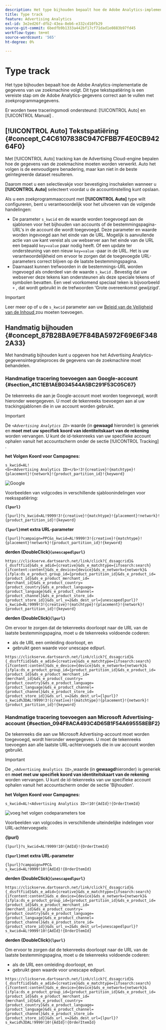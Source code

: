 ```yaml
---
description: Het type bijhouden bepaalt hoe de Adobe Analytics-implementatie de gegevens van uw zoekmachine volgt. Dit type tekstspatiëring is een vereiste stap om de Adobe Analytics-gegevens correct aan te vullen met zoekprogrammagegevens.
title: Type track
feature: Advertising Analytics
exl-id: 3e2ed26f-dfb2-43ea-8eb6-e332cd10fb29
source-git-commit: 6bedfb9b1333a442bf17cf71dad1e0883b97fd45
workflow-type: tm+mt
source-wordcount: '565'
ht-degree: 0%

---
```


# Type track

Het type bijhouden bepaalt hoe de Adobe Analytics-implementatie de gegevens van uw zoekmachine volgt. Dit type tekstspatiëring is een vereiste stap om de Adobe Analytics-gegevens correct aan te vullen met zoekprogrammagegevens.

<!--

Here is a video overview of how to implement the Advertising Analytics tracking template:

>[!VIDEO](https://video.tv.adobe.com/v/23120/?quality=12)

-->

Er worden twee traceringsmodi ondersteund: [!UICONTROL Auto] en [!UICONTROL Manual] .

## [!UICONTROL Auto] Tekstspatiëring {#concept_C4C6107838C947CFBB7F4E0CB94264F0}

Met [!UICONTROL Auto] tracking kan de Advertising Cloud-engine bepalen hoe de gegevens van de zoekmachine moeten worden verwerkt. Auto het volgen is de eenvoudigere benadering, maar kan niet in de beste geïntegreerde dataset resulteren.

Daarom moet u een selectievakje voor bevestiging inschakelen wanneer u **[!UICONTROL Auto]** selecteert voordat u de accountinstelling kunt opslaan.

Als u een zoekprogrammaaccount met **[!UICONTROL Auto]** type wilt configureren, bent u verantwoordelijk voor het uitvoeren van de volgende handelingen:

* De parameter `s_kwcid` en de waarde worden toegevoegd aan de sjablonen voor het bijhouden van accounts of de bestemmingspagina-URL&#39;s in de account die wordt toegevoegd. Deze parameter en waarde worden ingevoegd aan het einde van de URL. Mogelijk is aanvullende actie van uw kant vereist als uw webserver aan het einde van de URL een bepaald `key=value` paar nodig heeft. Of een update ter ondersteuning van een nieuw `key=value` -paar in de URL. Het is uw verantwoordelijkheid om ervoor te zorgen dat de toegevoegde URL-parameters correct blijven op de laatste bestemmingspagina.
* Daarnaast kunnen trefwoorden in de bestemmings-URL worden ingevoegd als onderdeel van de waarde `s_kwcid` . Bevestig dat uw webserver deze tekens kan ondersteunen als deze speciale tekens of symbolen bevatten. Een veel voorkomend speciaal teken is bijvoorbeeld `+` , dat wordt gebruikt in de trefwoorden &#39;Grote overeenkomst gewijzigd&#39;.

>[!IMPORTANT]
>
>Leer meer op of u de `s_kwcid` parameter aan uw [ Beleid van de Veiligheid van de Inhoud ](https://experienceleague.adobe.com/nl/docs/id-service/using/reference/csp) zou moeten toevoegen.

## Handmatig bijhouden {#concept_87B28BA9E7F84BA5972F69E6F3482A33}

Met handmatig bijhouden kunt u opgeven hoe het Advertising Analytics-gegevensintegratieproces de gegevens van de zoekmachine moet behandelen.

### Handmatige tracering toevoegen aan Google-account {#section_41C1EB1AEB034544A5BC291F53C05C67}

De tekenreeks die aan je Google-account moet worden toegevoegd, wordt hieronder weergegeven. U moet de tekenreeks toevoegen aan al uw trackingsjablonen die in uw account worden gebruikt.

>[!IMPORTANT]
>
>De *`<Advertising Analytics ID>`* waarde (in **gewaagd** hieronder) is generiek en **moet met uw specifiek koord van identiteitskaart van de rekening** worden vervangen. U kunt de id-tekenreeks van uw specifieke account ophalen vanuit het accountscherm onder de sectie [!UICONTROL Tracking] .

**het Volgen Koord voor Campagnes:**

```
s_kwcid=AL! 
<b><Advertising Analytics ID></b>!3!{creative}!{matchtype}!{placement}!{network}!{product_partition_id}!{keyword}
```

![ Google ](/help/integrate/c-advertising-analytics/c-adanalytics-workflow/assets/google-account.png)

Voorbeelden van volgcodes in verschillende sjabloonindelingen voor reeksspatiëring:

**`{lpurl}`**

```
{lpurl}?s_kwcid=AL!9999!3!{creative}!{matchtype}!{placement}!network}!{product_partition_id}!{keyword}
```

**`{lpurl}`met extra URL-parameter**

```
{lpurl}?campaign=PPC&s_kwcid=AL!9999!3!{creative}!{matchtype}!{placement}!network}!{product_partition_id}!{keyword}
```

**derden (DoubleClick)`{unescapedlpurl}`**

```
https://clickserve.dartsearch.net/link/click?{_dssagcrid}&{_dssftfiid}&ds_e_adid={creative}&ds_e_matchtype={ifsearch:search}{ifcontent:content}&ds_e_device={device}&ds_e_network={network}&{ifpla:ds_e_product_group_id={product_partition_id}&ds_e_product_id={product_id}&ds_e_product_merchant_id={merchant_id}&ds_e_product_country={product_country}&ds_e_product_language={product_language}&ds_e_product_channel={product_channel}&ds_e_product_store_id={product_store_id}}&ds_url_v=2&ds_dest_url={unescapedlpurl}?s_kwcid=AL!9999!3!{creative}!{matchtype}!{placement}!{network}!{product_partition_id}!{keyword}
```

**derden (DoubleClick)`{lpurl}`**

Om ervoor te zorgen dat de tekenreeks doorloopt naar de URL van de laatste bestemmingspagina, moet u de tekenreeks voldoende coderen:

* als de URL een omleiding doorloopt, en
* gebruikt geen waarde voor unescape edlpurl.


```
https://clickserve.dartsearch.net/link/click?{_dssagcrid}&{_dssftfiid}&ds_e_adid={creative}&ds_e_matchtype={ifsearch:search}{ifcontent:content}&ds_e_device={device}&ds_e_network={network}&{ifpla:ds_e_product_group_id={product_partition_id}&ds_e_product_id={product_id}&ds_e_product_merchant_id={merchant_id}&ds_e_product_country={product_country}&ds_e_product_language={product_language}&ds_e_product_channel={product_channel}&ds_e_product_store_id={product_store_id}}&ds_url_v=2&ds_dest_url={lpurl}?s_kwcid%3DAL!9999!3!{creative}!{matchtype}!{placement}!{network}!{product_partition_id}!{keyword}
```

### Handmatige tracering toevoegen aan Microsoft Advertising-account {#section_094F8ACA493C4D65B1F54A695558EBF2}

De tekenreeks die aan uw Microsoft Advertising-account moet worden toegevoegd, wordt hieronder weergegeven. U moet de tekenreeks toevoegen aan alle laatste URL-achtervoegsels die in uw account worden gebruikt.

>[!IMPORTANT]
>
>De _`<Advertising Analytics ID>`_waarde (in **gewaagd**&#x200B;hieronder) is generiek en **moet met uw specifiek koord van identiteitskaart van de rekening**&#x200B;worden vervangen. U kunt de id-tekenreeks van uw specifieke account ophalen vanuit het accountscherm onder de sectie &#39;Bijhouden&#39;.

**het Volgen Koord voor Campagnes:**

```
s_kwcid=AL!<Advertising Analytics ID>!10!{AdId}!{OrderItemId} 
```

![ voeg het volgen codeparameters ](/help/integrate/c-advertising-analytics/c-adanalytics-workflow/assets/bing-account.png) toe

Voorbeelden van volgcodes in verschillende uiteindelijke indelingen voor URL-achtervoegsels:

**{lpurl}**

```
{lpurl}?s_kwcid=AL!9999!10!{AdId}!{OrderItemId}
```

**`{lpurl}`met extra URL-parameter**

```
{lpurl}?campaign=PPC&
s_kwcid=AL!9999!10!{AdId}!{OrderItemId}
```

**derden (DoubleClick)`{unescapedlpurl}`**

```
https://clickserve.dartsearch.net/link/click?{_dssagcrid}&{_dssftfiid}&ds_e_adid={creative}&ds_e_matchtype={ifsearch:search}{ifcontent:content}&ds_e_device={device}&ds_e_network={network}&{ifpla:ds_e_product_group_id={product_partition_id}&ds_e_product_id={product_id}&ds_e_product_merchant_id={merchant_id}&ds_e_product_country={product_country}&ds_e_product_language={product_language}&ds_e_product_channel={product_channel}&ds_e_product_store_id={product_store_id}}&ds_url_v=2&ds_dest_url={unescapedlpurl}?s_kwcid=AL!9999!10!{AdId}!{OrderItemId}
```

**derden (DoubleClick)`{lpurl}`**

Om ervoor te zorgen dat de tekenreeks doorloopt naar de URL van de laatste bestemmingspagina, moet u de tekenreeks voldoende coderen:

* als de URL een omleiding doorloopt, en
* gebruikt geen waarde voor unescape edlpurl.

```
https://clickserve.dartsearch.net/link/click?{_dssagcrid}&{_dssftfiid}&ds_e_adid={creative}&ds_e_matchtype={ifsearch:search}{ifcontent:content}&ds_e_device={device}&ds_e_network={network}&{ifpla:ds_e_product_group_id={product_partition_id}&ds_e_product_id={product_id}&ds_e_product_merchant_id={merchant_id}&ds_e_product_country={product_country}&ds_e_product_language={product_language}&ds_e_product_channel={product_channel}&ds_e_product_store_id={product_store_id}}&ds_url_v=2&ds_dest_url={lpurl}?s_kwcid%3DAL!9999!10!{AdId}!{OrderItemId}
```
